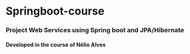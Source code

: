 # Springboot-course

### Project Web Services using Spring boot and JPA/Hibernate


#### Developed in the course of Nélio Alves

